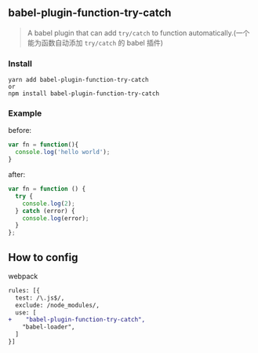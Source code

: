 ## babel-plugin-function-try-catch

> A babel plugin that can add `try/catch` to function automatically.(一个能为函数自动添加 `try/catch` 的 babel 插件)


### Install

```
yarn add babel-plugin-function-try-catch
or
npm install babel-plugin-function-try-catch
```

### Example

before:
```js
var fn = function(){
  console.log('hello world');
}
```

after:
```js
var fn = function () {
  try {
    console.log(2);
  } catch (error) {
    console.log(error);
  }
};
```

## How to config
webpack
```diff
rules: [{
  test: /\.js$/,
  exclude: /node_modules/,
  use: [
+    "babel-plugin-function-try-catch",
    "babel-loader",
  ]
}]
```
